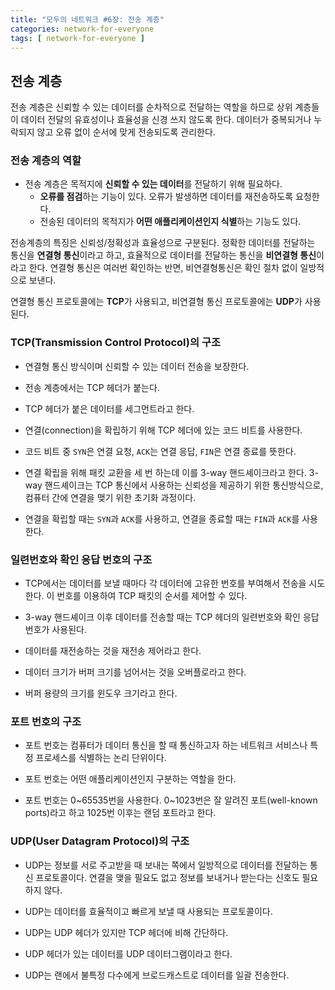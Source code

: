 ```yaml
---
title: "모두의 네트워크 #6장: 전송 계층"
categories: network-for-everyone
tags: [ network-for-everyone ]
---
```


## 전송 계층

전송 계층은 신뢰할 수 있는 데이터를 순차적으로 전달하는 역할을 하므로 상위 계층들이 데이터 전달의 유효성이나 효율성을 신경 쓰지 않도록 한다. 데이터가 중복되거나 누락되지 않고 오류 없이 순서에 맞게 전송되도록 관리한다.

### 전송 계층의 역할

- 전송 계층은 목적지에 **신뢰할 수 있는 데이터**를 전달하기 위해 필요하다.
  - **오류를 점검**하는 기능이 있다. 오류가 발생하면 데이터를 재전송하도록 요청한다. 
  - 전송된 데이터의 목적지가 **어떤 애플리케이션인지 식별**하는 기능도 있다.


전송계층의 특징은 신뢰성/정확성과 효율성으로 구분된다. 정확한 데이터를 전달하는 통신을 **연결형 통신**이라고 하고, 효율적으로 데이터를 전달하는 통신을 **비연결형 통신**이라고 한다. 연결형 통신은 여러번 확인하는 반면, 비연결형통신은 확인 절차 없이 일방적으로 보낸다. 

연결형 통신 프로토콜에는 **TCP**가 사용되고, 비연결형 통신 프로토콜에는 **UDP**가 사용된다. 



### TCP(Transmission Control Protocol)의 구조

- 연결형 통신 방식이며 신뢰할 수 있는 데이터 전송을 보장한다. 

- 전송 계층에서는 TCP 헤더가 붙는다.
- TCP 헤더가 붙은 데이터를 세그먼트라고 한다.
- 연결(connection)을 확립하기 위해 TCP 헤더에 있는 코드 비트를 사용한다.
- 코드 비트 중 `SYN`은 연결 요청, `ACK`는 연결 응답, `FIN`은 연결 종료를 뜻한다.
- 연결 확립을 위해 패킷 교환을 세 번 하는데 이를 3-way 핸드셰이크라고 한다. 3-way 핸드셰이크는 TCP 통신에서 사용하는 신뢰성을 제공하기 위한 통신방식으로, 컴퓨터 간에 연결을 맺기 위한 초기화 과정이다.
- 연결을 확립할 때는 `SYN`과 `ACK`를 사용하고, 연결을 종료할 때는 `FIN`과 `ACK`를 사용한다. 

### 일련번호와 확인 응답 번호의 구조

- TCP에서는 데이터를 보낼 때마다 각 데이터에 고유한 번호를 부여해서 전송을 시도한다. 이 번호를 이용하여 TCP 패킷의 순서를 제어할 수 있다.

- 3-way 핸드셰이크 이후 데이터를 전송할 때는 TCP 헤더의 일련번호와 확인 응답 번호가 사용된다.
- 데이터를 재전송하는 것을 재전송 제어라고 한다.
- 데이터 크기가 버퍼 크기를 넘어서는 것을 오버플로라고 한다.
- 버퍼 용량의 크기를 윈도우 크기라고 한다. 

### 포트 번호의 구조

- 포트 번호는 컴퓨터가 데이터 통신을 할 때 통신하고자 하는 네트워크 서비스나 특정 프로세스를 식별하는 논리 단위이다. 

- 포트 번호는 어떤 애플리케이션인지 구분하는 역할을 한다.
- 포트 번호는 0~65535번을 사용한다. 0~1023번은 잘 알려진 포트(well-known ports)라고 하고 1025번 이후는 랜덤 포트라고 한다.

### UDP(User Datagram Protocol)의 구조

- UDP는 정보를 서로 주고받을 때 보내는 쪽에서 일방적으로 데이터를 전달하는 통신 프로토콜이다. 연결을 맺을 필요도 없고 정보를 보내거나 받는다는 신호도 필요하지 않다.

- UDP는 데이터를 효율적이고 빠르게 보낼 때 사용되는 프로토콜이다.
- UDP는 UDP 헤더가 있지만 TCP 헤더에 비해 간단하다.
- UDP 헤더가 있는 데이터를 UDP 데이터그램이라고 한다.
- UDP는 랜에서 불특정 다수에게 브로드캐스트로 데이터를 일괄 전송한다. 